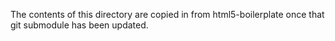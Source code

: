The contents of this directory are copied in from html5-boilerplate once that git submodule has been updated.
